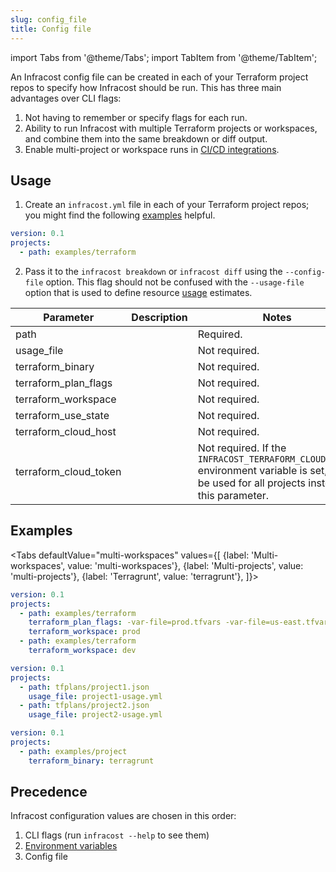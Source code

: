 ```yaml
---
slug: config_file
title: Config file
---
```


import Tabs from '@theme/Tabs';
import TabItem from '@theme/TabItem';

An Infracost config file can be created in each of your Terraform project repos to specify how Infracost should be run. This has three main advantages over CLI flags:
1. Not having to remember or specify flags for each run.
2. Ability to run Infracost with multiple Terraform projects or workspaces, and combine them into the same breakdown or diff output.
3. Enable multi-project or workspace runs in [CI/CD integrations](/docs/integrations/cicd).

## Usage

1. Create an `infracost.yml` file in each of your Terraform project repos; you might find the following [examples](#examples) helpful.
  ```yml
  version: 0.1
  projects:
    - path: examples/terraform
  ```
2. Pass it to the `infracost breakdown` or `infracost diff` using the `--config-file` option. This flag should not be confused with the `--usage-file` option that is used to define resource [usage](/docs/usage_based_resources) estimates.

| Parameter             | Description | Notes |
| ---                   | ---         | ---   |
| path                  | | Required. |       
| usage_file            | | Not required. |
| terraform_binary      | | Not required. |
| terraform_plan_flags  | | Not required. |
| terraform_workspace   | | Not required. |
| terraform_use_state   | | Not required. |
| terraform_cloud_host  | | Not required. |
| terraform_cloud_token | | Not required. If the `INFRACOST_TERRAFORM_CLOUD_TOKEN` environment variable is set, that'll be used for all projects instead of this parameter. |

## Examples

<Tabs
  defaultValue="multi-workspaces"
  values={[
    {label: 'Multi-workspaces', value: 'multi-workspaces'},
    {label: 'Multi-projects', value: 'multi-projects'},
    {label: 'Terragrunt', value: 'terragrunt'},
  ]}>
  <TabItem value="multi-workspaces">

  ```yml
  version: 0.1
  projects:
    - path: examples/terraform
      terraform_plan_flags: -var-file=prod.tfvars -var-file=us-east.tfvars 
      terraform_workspace: prod
    - path: examples/terraform
      terraform_workspace: dev
  ```
  </TabItem>
  <TabItem value="multi-projects">

  ```yml
  version: 0.1
  projects:
    - path: tfplans/project1.json
      usage_file: project1-usage.yml
    - path: tfplans/project2.json
      usage_file: project2-usage.yml
  ```
  </TabItem>
  <TabItem value="terragrunt">

  ```yml
  version: 0.1
  projects:
    - path: examples/project
      terraform_binary: terragrunt
  ```
  </TabItem>
</Tabs>

## Precedence

Infracost configuration values are chosen in this order:
1. CLI flags (run `infracost --help` to see them)
2. [Environment variables](/docs/integrations/environment_variables)
3. Config file
